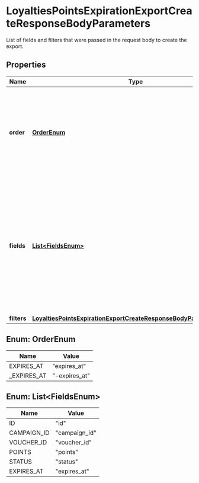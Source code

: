 

# LoyaltiesPointsExpirationExportCreateResponseBodyParameters

List of fields and filters that were passed in the request body to create the export.

## Properties

| Name | Type | Description |
|------------ | ------------- | ------------- |
|**order** | [**OrderEnum**](#OrderEnum) | How the export is filtered, where the dash &#x60;-&#x60; preceding a sorting option means sorting in a descending order. |
|**fields** | [**List&lt;FieldsEnum&gt;**](#List&lt;FieldsEnum&gt;) | Array of strings containing the data that was exported. These fields define the headers in the CSV file.    The array can be a combination of any of the following available fields:    | **Field** | **Definition** | **Example Export** | |:---|:---|:---| | id | Loyalty points bucket ID. | lopb_Wl1o3EjJIHSNjvO5BDLy4z1n | | campaign_id | Campaign ID of the parent loyalty campaign. | camp_7s3uXI44aKfIk5IhmeOPr6ic | | voucher_id | Voucher ID of the parent loyalty card. | v_YLn0WVWXSXbUfDvxgrgUbtfJ3SQIY655 | | status | Status of the loyalty points bucket. | &#x60;ACTIVE&#x60; or &#x60;INACTIVE&#x60; | | expires_at | Timestamp in ISO 8601 format representing the date when the points expire. | 2022-06-30 | | points | Number of points. | 1000 | |
|**filters** | [**LoyaltiesPointsExpirationExportCreateResponseBodyParametersFilters**](LoyaltiesPointsExpirationExportCreateResponseBodyParametersFilters.md) |  |



## Enum: OrderEnum

| Name | Value |
|---- | -----|
| EXPIRES_AT | &quot;expires_at&quot; |
| _EXPIRES_AT | &quot;-expires_at&quot; |



## Enum: List&lt;FieldsEnum&gt;

| Name | Value |
|---- | -----|
| ID | &quot;id&quot; |
| CAMPAIGN_ID | &quot;campaign_id&quot; |
| VOUCHER_ID | &quot;voucher_id&quot; |
| POINTS | &quot;points&quot; |
| STATUS | &quot;status&quot; |
| EXPIRES_AT | &quot;expires_at&quot; |



